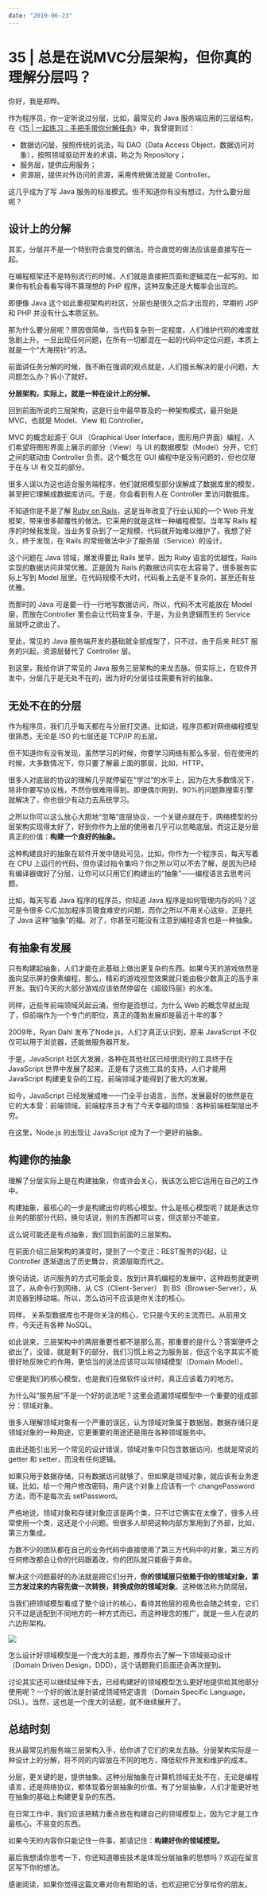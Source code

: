 ```yaml
---
date: "2019-06-23"
---  
```

      
# 35 | 总是在说MVC分层架构，但你真的理解分层吗？
你好，我是郑晔。

作为程序员，你一定听说过分层，比如，最常见的 Java 服务端应用的三层结构，在《[15 | 一起练习：手把手带你分解任务](http://time.geekbang.org/column/article/78542)》中，我曾提到过：

* 数据访问层，按照传统的说法，叫 DAO（Data Access Object，数据访问对象），按照领域驱动开发的术语，称之为 Repository；
* 服务层，提供应用服务；
* 资源层，提供对外访问的资源，采用传统做法就是 Controller。

这几乎成为了写 Java 服务的标准模式。但不知道你有没有想过，为什么要分层呢？

## 设计上的分解

其实，分层并不是一个特别符合直觉的做法，符合直觉的做法应该是直接写在一起。

在编程框架还不是特别流行的时候，人们就是直接把页面和逻辑混在一起写的。如果你有机会看看写得不算理想的 PHP 程序，这种现象还是大概率会出现的。

即便像 Java 这个如此重视架构的社区，分层也是很久之后才出现的，早期的 JSP 和 PHP 并没有什么本质区别。

那为什么要分层呢？原因很简单，当代码复杂到一定程度，人们维护代码的难度就急剧上升。一旦出现任何问题，在所有一切都混在一起的代码中定位问题，本质上就是一个“大海捞针”的活。

前面讲任务分解的时候，我不断在强调的观点就是，人们擅长解决的是小问题，大问题怎么办？拆小了就好。

<!-- [[[read_end]]] -->

**分层架构，实际上，就是一种在设计上的分解。**

回到前面所说的三层架构，这是行业中最早普及的一种架构模式，最开始是 MVC，也就是 Model、View 和 Controller。

MVC 的概念起源于 GUI （Graphical User Interface，图形用户界面）编程，人们希望将图形界面上展示的部分（View）与 UI 的数据模型（Model）分开，它们之间的联动由 Controller 负责。这个概念在 GUI 编程中是没有问题的，但也仅限于在与 UI 有交互的部分。

很多人误以为这也适合服务端程序，他们就把模型部分误解成了数据库里的模型，甚至把它理解成数据库访问。于是，你会看到有人在 Controller 里访问数据库。

不知道你是不是了解 [Ruby on Rails](http://rubyonrails.org)，这是当年改变了行业认知的一个 Web 开发框架，带来很多颠覆性的做法。它采用的就是这样一种编程模型。当年写 Rails 程序的时候我发现，当业务复杂到了一定规模，代码就开始难以维护了。我想了好久，终于发现，在 Rails 的常规做法中少了服务层（Service）的设计。

这个问题在 Java 领域，爆发得要比 Rails 里早，因为 Ruby 语言的优越性，Rails 实现的数据访问非常优雅。正是因为 Rails 的数据访问实在太容易了，很多服务实际上写到 Model 层里。在代码规模不大时，代码看上去是不复杂的，甚至还有些优雅。

而那时的 Java 可是要一行一行地写数据访问，所以，代码不太可能放在 Model 层，而放在Controller 里也会让代码变复杂，于是，为业务逻辑而生的 Service 层就呼之欲出了。

至此，常见的 Java 服务端开发的基础就全部成型了，只不过，由于后来 REST 服务的兴起，资源层替代了 Controller 层。

到这里，我给你讲了常见的 Java 服务三层架构的来龙去脉。但实际上，在软件开发中，分层几乎是无处不在的，因为好的分层往往需要有好的抽象。

## 无处不在的分层

作为程序员，我们几乎每天都在与分层打交道。比如说，程序员都对网络编程模型很熟悉，无论是 ISO 的七层还是 TCP/IP 的五层。

但不知道你有没有发现，虽然学习的时候，你要学习网络有那么多层，但在使用的时候，大多数情况下，你只要了解最上面的那层，比如，HTTP。

很多人对底层的协议的理解几乎就停留在“学过”的水平上，因为在大多数情况下，除非你要写协议栈，不然你很难用得到。即便偶尔用到，90\%的问题靠搜索引擎就解决了，你也很少有动力去系统学习。

之所以你可以这么放心大胆地“忽略”底层协议，一个关键点就在于，网络模型的分层架构实现得太好了，好到你作为上层的使用者几乎可以忽略底层。而这正是分层真正的价值：**构建一个良好的抽象。**

这种构建良好的抽象在软件开发中随处可见，比如，你作为一个程序员，每天写着在 CPU 上运行的代码，但你读过指令集吗？你之所以可以不去了解，是因为已经有编译器做好了分层，让你可以只用它们构建出的“抽象”——编程语言去思考问题。

比如，每天写着 Java 程序的程序员，你知道 Java 程序是如何管理内存的吗？这可是令很多 C/C加加程序员寝食难安的问题，而你之所以不用关心这些，正是托了 Java 这种“抽象”的福。对了，你甚至可能没有注意到编程语言也是一种抽象。

## 有抽象有发展

只有构建起抽象，人们才能在此基础上做出更复杂的东西。如果今天的游戏依然是面向显示屏的像素编程，那么，精彩的游戏视觉效果就只能由极少数真正的高手来开发。我们今天的大部分游戏应该依然停留在《超级玛丽》的水准。

同样，近些年前端领域风起云涌，但你是否想过，为什么 Web 的概念早就出现了，但前端作为一个专门的职位，真正的蓬勃发展却是最近十年的事？

2009年，Ryan Dahl 发布了Node.js，人们才真正认识到，原来 JavaScript 不仅仅可以用于浏览器，还能做服务器开发。

于是，JavaScript 社区大发展，各种在其他社区已经很流行的工具终于在 JavaScript 世界中发展了起来。正是有了这些工具的支持，人们才能用 JavaScript 构建更复杂的工程，前端领域才能得到了极大的发展。

如今，JavaScript 已经发展成唯一一门全平台语言，当然，发展最好的依然是在它的大本营：前端领域。前端程序员才有了今天幸福的烦恼：各种前端框架层出不穷。

在这里，Node.js 的出现让 JavaScript 成为了一个更好的抽象。

## 构建你的抽象

理解了分层实际上是在构建抽象，你或许会关心，我该怎么把它运用在自己的工作中。

构建抽象，最核心的一步是构建出你的核心模型。什么是核心模型呢？就是表达你业务的那部分代码，换句话说，别的东西都可以变，但这部分不能变。

这么说可能还是有点抽象，我们回到前面的三层架构。

在前面介绍三层架构的演变时，提到了一个变迁：REST服务的兴起，让 Controller 逐渐退出了历史舞台，资源层取而代之。

换句话说，访问服务的方式可能会变。放到计算机编程的发展中，这种趋势就更明显了，从命令行到网络，从 CS（Client-Server） 到 BS（Browser-Server），从浏览器到移动端。所以，怎么访问不应该是你关注的核心。

同样， 关系型数据库也不是你关注的核心，它只是今天的主流而已。从前用文件，今天还有各种 NoSQL。

如此说来，三层架构中的两层重要性都不是那么高，那重要的是什么？答案便呼之欲出了，没错，就是剩下的部分，我们习惯上称之为服务层，但这个名字其实不能很好地反映它的作用，更恰当的说法应该可以叫领域模型（Domain Model）。

它便是我们的核心模型，也是我们在做软件设计时，真正应该着力的地方。

为什么叫“服务层”不是一个好的说法呢？这里会遗漏领域模型中一个重要的组成部分：领域对象。

很多人理解领域对象有一个严重的误区，认为领域对象属于数据层。数据存储只是领域对象的一种用途，它更重要的用途还是用在各种领域服务中。

由此还能引出另一个常见的设计错误，领域对象中只包含数据访问，也就是常说的 getter 和 setter，而没有任何逻辑。

如果只用于数据存储，只有数据访问就够了，但如果是领域对象，就应该有业务逻辑。比如，给一个用户修改密码，用户这个对象上应该有一个 changePassword 方法，而不是每次去 setPassword。

严格地说，领域对象和存储对象应该是两个类，只不过它俩实在太像了，很多人经常使用一个类，这还是个小问题。但很多人却把这种内部方案用到了外部，比如，第三方集成。

为数不少的团队都在自己的业务代码中直接使用了第三方代码中的对象，第三方的任何修改都会让你的代码跟着改，你的团队就只能疲于奔命。

解决这个问题最好的办法就是把它们分开，**你的领域层只依赖于你的领域对象，第三方发过来的内容先做一次转换，转换成你的领域对象**。这种做法称为防腐层。

当我们把领域模型看成了整个设计的核心，看待其他层的视角也会随之转变，它们只不过是适配到不同地方的一种方式而已，而这种理念的推广，就是一些人在说的六边形架构。

![](./httpsstatic001geekbangorgresourceimage6bd96bfe53c81c92634f81765870181b63d9.jpg)

怎么设计好领域模型是一个庞大的主题，推荐你去了解一下领域驱动设计（Domain Driven Design，DDD），这个话题我们后面还会再次提到。

讨论其实还可以继续延伸下去，已经构建好的领域模型怎么更好地提供给其他部分使用呢？一个好的做法是封装成领域特定语言（Domain Specific Language，DSL）。当然，这也是一个庞大的话题，就不继续展开了。

## 总结时刻

我从最常见的服务端三层架构入手，给你讲了它们的来龙去脉。分层架构实际是一种设计上的分解，将不同的内容放在不同的地方，降低软件开发和维护的成本。

分层，更关键的是，提供抽象。这种分层抽象在计算机领域无处不在，无论是编程语言，还是网络协议，都体现着分层抽象的价值。有了分层抽象，人们才能更好地在抽象的基础上构建更复杂的东西。

在日常工作中，我们应该把精力重点放在构建自己的领域模型上，因为它才是工作最核心、不易变的东西。

如果今天的内容你只能记住一件事，那请记住：**构建好你的领域模型。**

最后我想请你思考一下，你还知道哪些技术是体现分层抽象的思想吗？欢迎在留言区写下你的想法。

感谢阅读，如果你觉得这篇文章对你有帮助的话，也欢迎把它分享给你的朋友。